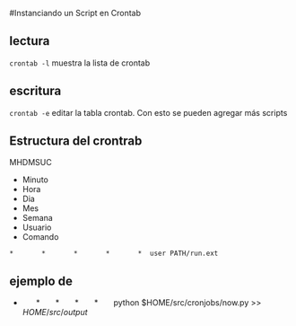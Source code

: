 #Instanciando un Script en Crontab

## lectura
`crontab -l`
muestra la lista de crontab
## escritura
`crontab -e`
editar la tabla crontab. 
      Con esto se pueden agregar más scripts

## Estructura del crontrab
MHDMSUC
* Minuto
* Hora
* Dia
* Mes
* Semana
* Usuario
* Comando

`*       *       *       *       * 	user PATH/run.ext`



## ejemplo de  
*       *       *       *       *       python $HOME/src/cronjobs/now.py >> $HOME/src/output$

